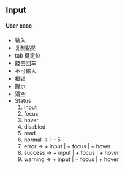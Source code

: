 ## Input

#### User case
- 输入
- 复制黏贴
- tab 键定位
- 敲击回车
- 不可输入
- 报错
- 提示
- 清空
- Status
    1. input
    2. focus
    3. hover
    4. disabled
    5. read
    6. normal -> 1 - 5
    7. error -> + input | + focus | + hover
    8. success -> + input | + focus | + hover
    9. warning -> + input | + focus | + hover